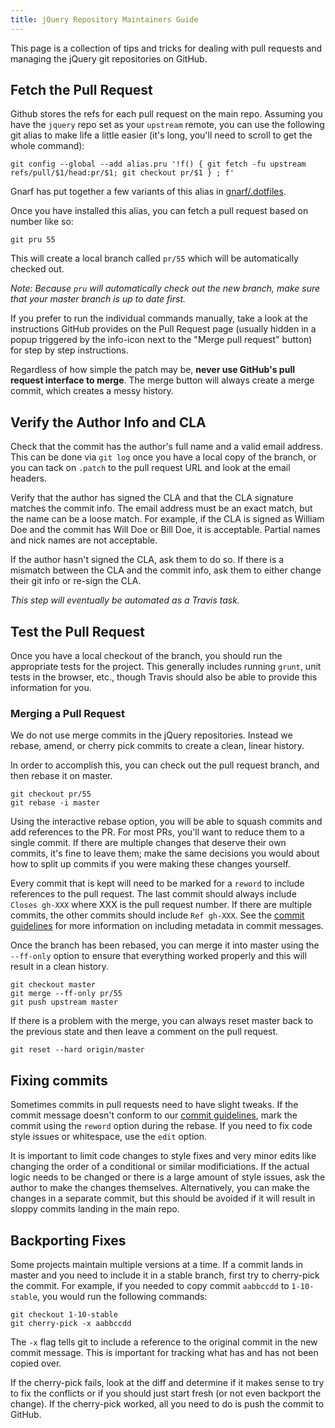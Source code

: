 ```yaml
---
title: jQuery Repository Maintainers Guide
---
```


This page is a collection of tips and tricks for dealing with pull requests and managing the jQuery git repositories on GitHub.

## Fetch the Pull Request

Github stores the refs for each pull request on the main repo. Assuming you have the `jquery` repo set as your `upstream` remote, you can use the following git alias to make life a little easier (it's long, you'll need to scroll to get the whole command):

```shell
git config --global --add alias.pru '!f() { git fetch -fu upstream refs/pull/$1/head:pr/$1; git checkout pr/$1 } ; f'
```

Gnarf has put together a few variants of this alias in [gnarf/.dotfiles](https://github.com/gnarf/.dotfiles/blob/c9aa77a83f381ce138350442613d4a14cb549671/.gitconfig#L24-L27).

Once you have installed this alias, you can fetch a pull request based on number like so:

```shell
git pru 55
```

This will create a local branch called `pr/55` which will be automatically checked out.

*Note: Because `pru` will automatically check out the new branch, make sure that your master branch is up to date first.*

If you prefer to run the individual commands manually, take a look at the instructions GitHub provides on the Pull Request page (usually hidden in a popup triggered by the info-icon next to the "Merge pull request" button) for step by step instructions.

Regardless of how simple the patch may be, **never use GitHub's pull request interface to merge**. The merge button will always create a merge commit, which creates a messy history.

## Verify the Author Info and CLA

Check that the commit has the author's full name and a valid email address. This can be done via `git log` once you have a local copy of the branch, or you can tack on `.patch` to the pull request URL and look at the email headers.

Verify that the author has signed the CLA and that the CLA signature matches the commit info. The email address must be an exact match, but the name can be a loose match. For example, if the CLA is signed as William Doe and the commit has Will Doe or Bill Doe, it is acceptable. Partial names and nick names are not acceptable.

If the author hasn't signed the CLA, ask them to do so. If there is a mismatch between the CLA and the commit info, ask them to either change their git info or re-sign the CLA.

*This step will eventually be automated as a Travis task.*

## Test the Pull Request

Once you have a local checkout of the branch, you should run the appropriate tests for the project. This generally includes running `grunt`, unit tests in the browser, etc., though Travis should also be able to provide this information for you.

### Merging a Pull Request

We do not use merge commits in the jQuery repositories. Instead we rebase, amend, or cherry pick commits to create a clean, linear history.

In order to accomplish this, you can check out the pull request branch, and then rebase it on master.

```shell
git checkout pr/55
git rebase -i master
```

Using the interactive rebase option, you will be able to squash commits and add references to the PR. For most PRs, you'll want to reduce them to a single commit. If there are multiple changes that deserve their own commits, it's fine to leave them; make the same decisions you would about how to split up commits if you were making these changes yourself.

Every commit that is kept will need to be marked for a `reword` to include references to the pull request. The last commit should always include `Closes gh-XXX` where XXX is the pull request number. If there are multiple commits, the other commits should include `Ref gh-XXX`. See the [commit guidelines](http://contribute.jquery.org/commits-and-pull-requests/#commit-guidelines) for more information on including metadata in commit messages.

Once the branch has been rebased, you can merge it into master using the `--ff-only` option to ensure that everything worked properly and this will result in a clean history.

```shell
git checkout master
git merge --ff-only pr/55
git push upstream master
```

If there is a problem with the merge, you can always reset master back to the previous state and then leave a comment on the pull request.

```shell
git reset --hard origin/master
```

## Fixing commits

Sometimes commits in pull requests need to have slight tweaks. If the commit message doesn't conform to our [commit guidelines](http://contribute.jquery.org/commits-and-pull-requests/#commit-guidelines), mark the commit using the `reword` option during the rebase. If you need to fix code style issues or whitespace, use the `edit` option.

It is important to limit code changes to style fixes and very minor edits like changing the order of a conditional or similar modificiations. If the actual logic needs to be changed or there is a large amount of style issues, ask the author to make the changes themselves. Alternatively, you can make the changes in a separate commit, but this should be avoided if it will result in sloppy commits landing in the main repo.

## Backporting Fixes

Some projects maintain multiple versions at a time. If a commit lands in master and you need to include it in a stable branch, first try to cherry-pick the commit. For example, if you needed to copy commit `aabbccdd` to `1-10-stable`, you would run the following commands:

```shell
git checkout 1-10-stable
git cherry-pick -x aabbccdd
```

The `-x` flag tells git to include a reference to the original commit in the new commit message. This is important for tracking what has and has not been copied over.

If the cherry-pick fails, look at the diff and determine if it makes sense to try to fix the conflicts or if you should just start fresh (or not even backport the change). If the cherry-pick worked, all you need to do is push the commit to GitHub.
